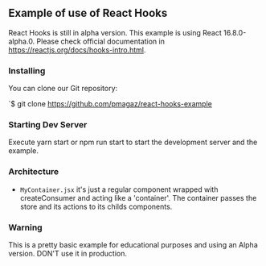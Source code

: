 ## Example of use of React Hooks 

React Hooks is still in alpha version. This example is using React 16.8.0-alpha.0. Please check official documentation in https://reactjs.org/docs/hooks-intro.html.

### Installing

You can clone our Git repository:

`$ git clone https://github.com/pmagaz/react-hooks-example

### Starting Dev Server

Execute yarn start or npm run start to start the development server and the example.

### Architecture

* `MyContainer.jsx` it's just a regular component wrapped with createConsumer and acting like a 'container'. The container passes the store and its actions to its childs components.

### Warning

This is a pretty basic example for educational purposes and using an Alpha version. DON'T use it in production.